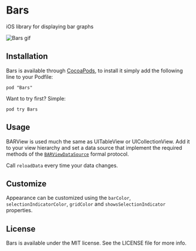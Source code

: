 # Bars

iOS library for displaying bar graphs

![Bars gif](https://www.dropbox.com/s/j83quxeh4wopl0d/bars.gif)

## Installation

Bars is available through [CocoaPods](http://cocoapods.org), to install it simply add the following line to your Podfile:

    pod "Bars"

Want to try first? Simple:

    pod try Bars

## Usage

BARView is used much the same as UITableView or UICollectionView. Add it to your view hierarchy
and set a data source that implement the required methods 
of the [`BARViewDataSource`](https://github.com/yourkarma/bars/blob/master/Classes/BARView.h#L54) 
formal protocol. 

Call `reloadData` every time your data changes.

## Customize

Appearance can be customized using the `barColor`, `selectionIndicatorColor`, `gridColor` and
`showsSelectionIndicator` properties.

## License

Bars is available under the MIT license. See the LICENSE file for more info.
